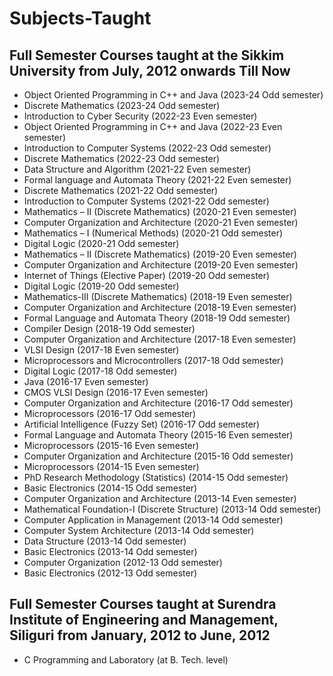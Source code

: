 # Subjects-Taught


## Full Semester Courses taught at the Sikkim University from July, 2012 onwards Till Now

*   Object Oriented Programming in C++ and Java (2023-24 Odd semester)
*   Discrete Mathematics (2023-24 Odd semester)
*   Introduction to Cyber Security (2022-23 Even semester)
*   Object Oriented Programming in C++ and Java (2022-23 Even semester)
*   Introduction to Computer Systems (2022-23 Odd semester)
*   Discrete Mathematics (2022-23 Odd semester)
*  Data Structure and Algorithm (2021-22 Even semester)
*   Formal language and Automata Theory (2021-22 Even semester)
*   Discrete Mathematics (2021-22 Odd semester)
*   Introduction to Computer Systems (2021-22 Odd semester)
*   Mathematics – II (Discrete Mathematics) (2020-21 Even semester)
*   Computer Organization and Architecture (2020-21 Even semester)
*   Mathematics – I (Numerical Methods) (2020-21 Odd semester)
*   Digital Logic (2020-21 Odd semester)
*   Mathematics – II (Discrete Mathematics) (2019-20 Even semester)
*   Computer Organization and Architecture (2019-20 Even semester)
*   Internet of Things (Elective Paper) (2019-20 Odd semester)
*   Digital Logic (2019-20 Odd semester)
*   Mathematics-III (Discrete Mathematics) (2018-19 Even semester)
*   Computer Organization and Architecture (2018-19 Even semester)
*   Formal Language and Automata Theory (2018-19 Odd semester)
*   Compiler Design (2018-19 Odd semester)
*   Computer Organization and Architecture (2017-18 Even semester)
*   VLSI Design (2017-18 Even semester)
*   Microprocessors and Microcontrollers (2017-18 Odd semester)
*   Digital Logic (2017-18 Odd semester)
*   Java (2016-17 Even semester)
*   CMOS VLSI Design (2016-17 Even semester)
*   Computer Organization and Architecture (2016-17 Odd semester)
*   Microprocessors (2016-17 Odd semester)
*   Artificial Intelligence (Fuzzy Set) (2016-17 Odd semester)
*   Formal Language and Automata Theory (2015-16 Even semester)
*   Microprocessors (2015-16 Even semester)
*   Computer Organization and Architecture (2015-16 Odd semester)
*   Microprocessors (2014-15 Even semester)
*   PhD Research Methodology (Statistics) (2014-15 Odd semester)
*   Basic Electronics (2014-15 Odd semester)
*   Computer Organization and Architecture (2013-14 Even semester)
*   Mathematical Foundation-I (Discrete Structure) (2013-14 Odd semester)
*   Computer Application in Management (2013-14 Odd semester)
*   Computer System Architecture (2013-14 Odd semester)
*   Data Structure (2013-14 Odd semester)
*   Basic Electronics (2013-14 Odd semester)
*   Computer Organization (2012-13 Odd semester)
*   Basic Electronics (2012-13 Odd semester)


## Full Semester Courses taught at Surendra Institute of Engineering and Management, Siliguri from January, 2012 to June, 2012

*   C Programming and Laboratory (at B. Tech. level)

